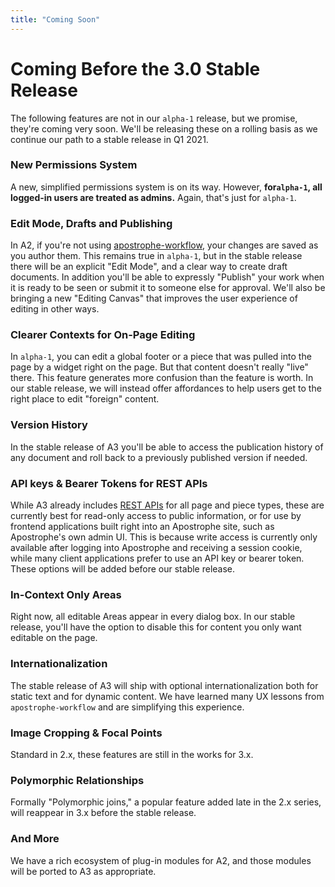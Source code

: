 ```yaml
---
title: "Coming Soon"
---
```


# Coming Before the 3.0 Stable Release

The following features are not in our `alpha-1` release, but we promise, they're coming very soon. We'll be releasing these on a rolling basis as we continue our path to a stable release in Q1 2021.

### New Permissions System 
A new, simplified permissions system is on its way. However, **for`alpha-1`, all logged-in users are treated as admins.** Again, that's just for `alpha-1`.

### Edit Mode, Drafts and Publishing
In A2, if you're not using [apostrophe-workflow](https://github.com/apostrophecms/apostrophe-workflow), your changes are saved as you author them. This remains true in `alpha-1`, but in the stable release there will be an explicit "Edit Mode", and a clear way to create draft documents. In addition you'll be able to expressly "Publish" your work when it is ready to be seen or submit it to someone else for approval. We'll also be bringing a new "Editing Canvas" that improves the user experience of editing in other ways.

### Clearer Contexts for On-Page Editing
In `alpha-1`, you can edit a global footer or a piece that was pulled into the page by a widget right on the page. But that content doesn't really "live" there. This feature generates more confusion than the feature is worth. In our stable release, we will instead offer affordances to help users get to the right place to edit "foreign" content.

### Version History
In the stable release of A3 you'll be able to access the publication history of any document and roll back to a previously published version if needed.

### API keys & Bearer Tokens for REST APIs
While A3 already includes [REST APIs](/rest-apis.md) for all page and piece types, these are currently best for read-only access to public information, or for use by frontend applications built right into an Apostrophe site, such as Apostrophe's own admin UI. This is because write access is currently only available after logging into Apostrophe and receiving a session cookie, while many client applications prefer to use an API key or bearer token. These options will be added before our stable release.

### In-Context Only Areas
Right now, all editable Areas appear in every dialog box. In our stable release, you'll have the option to disable this for content you only want editable on the page.

### Internationalization
The stable release of A3 will ship with optional internationalization both for static text and for dynamic content. We have learned many UX lessons from `apostrophe-workflow` and are simplifying this experience.

### Image Cropping & Focal Points
Standard in 2.x, these features are still in the works for 3.x.

### Polymorphic Relationships
Formally "Polymorphic joins," a popular feature added late in the 2.x series, will reappear in 3.x before the stable release.

### And More 
We have a rich ecosystem of plug-in modules for A2, and  those modules will be ported to A3 as appropriate.
